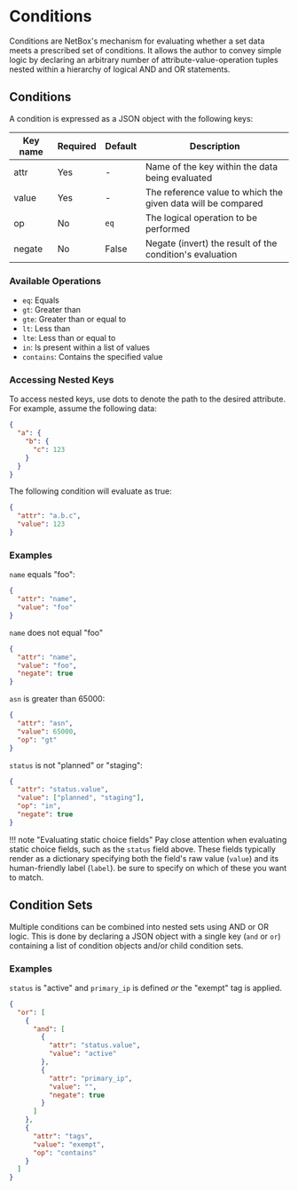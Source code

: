# Conditions

Conditions are NetBox's mechanism for evaluating whether a set data meets a prescribed set of conditions. It allows the author to convey simple logic by declaring an arbitrary number of attribute-value-operation tuples nested within a hierarchy of logical AND and OR statements.

## Conditions

A condition is expressed as a JSON object with the following keys:

| Key name | Required | Default | Description |
|----------|----------|---------|-------------|
| attr     | Yes      | -       | Name of the key within the data being evaluated |
| value    | Yes      | -       | The reference value to which the given data will be compared |
| op       | No       | `eq`    | The logical operation to be performed |
| negate   | No       | False   | Negate (invert) the result of the condition's evaluation |

### Available Operations

* `eq`: Equals
* `gt`: Greater than
* `gte`: Greater than or equal to
* `lt`: Less than
* `lte`: Less than or equal to
* `in`: Is present within a list of values
* `contains`: Contains the specified value

### Accessing Nested Keys

To access nested keys, use dots to denote the path to the desired attribute. For example, assume the following data:

```json
{
  "a": {
    "b": {
      "c": 123
    }
  }
}
```

The following condition will evaluate as true:

```json
{
  "attr": "a.b.c",
  "value": 123
}
```

### Examples

`name` equals "foo":

```json
{
  "attr": "name",
  "value": "foo"
}
```

`name` does not equal "foo"

```json
{
  "attr": "name",
  "value": "foo",
  "negate": true
}
```

`asn` is greater than 65000:

```json
{
  "attr": "asn",
  "value": 65000,
  "op": "gt"
}
```

`status` is not "planned" or "staging":

```json
{
  "attr": "status.value",
  "value": ["planned", "staging"],
  "op": "in",
  "negate": true
}
```

!!! note "Evaluating static choice fields"
    Pay close attention when evaluating static choice fields, such as the `status` field above. These fields typically render as a dictionary specifying both the field's raw value (`value`) and its human-friendly label (`label`). be sure to specify on which of these you want to match.

## Condition Sets

Multiple conditions can be combined into nested sets using AND or OR logic. This is done by declaring a JSON object with a single key (`and` or `or`) containing a list of condition objects and/or child condition sets.

### Examples

`status` is "active" and `primary_ip` is defined _or_ the "exempt" tag is applied.

```json
{
  "or": [
    {
      "and": [
        {
          "attr": "status.value",
          "value": "active"
        },
        {
          "attr": "primary_ip",
          "value": "",
          "negate": true
        }
      ]
    },
    {
      "attr": "tags",
      "value": "exempt",
      "op": "contains"
    }
  ]
}
```

